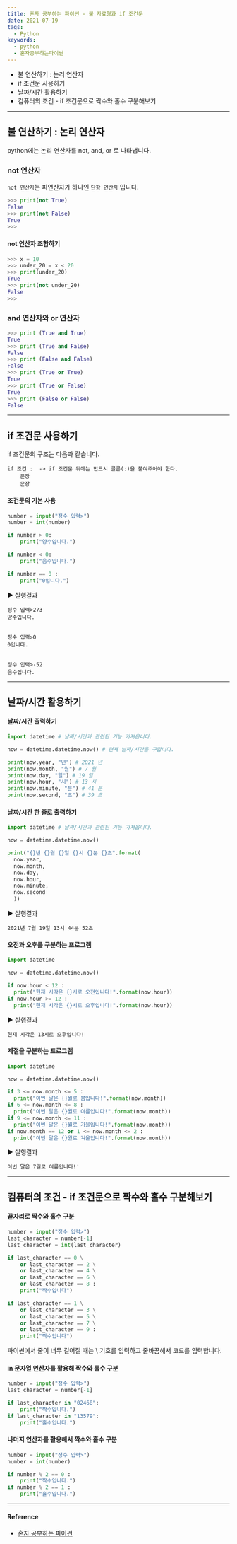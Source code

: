 ```yaml
---
title: 혼자 공부하는 파이썬 - 불 자료형과 if 조건문
date: 2021-07-19
tags:
  - Python
keywords:
  - python
  - 혼자공부하는파이썬
---
```


- 불 연산하기 : 논리 연산자
- if 조건문 사용하기
- 날짜/시간 활용하기
- 컴퓨터의 조건 - if 조건문으로 짝수와 홀수 구분해보기

---

## 불 연산하기 : 논리 연산자

python에는 논리 연산자를 not, and, or 로 나타냅니다.

### not 연산자

`not 연산자`는 피연산자가 하나인 `단항 연산자` 입니다.

```python
>>> print(not True)
False
>>> print(not False)
True
>>>
```

#### not 연산자 조합하기

```python
>>> x = 10
>>> under_20 = x < 20
>>> print(under_20)
True
>>> print(not under_20)
False
>>>
```

### and 연산자와 or 연산자

```python
>>> print (True and True)
True
>>> print (True and False)
False
>>> print (False and False)
False
>>> print (True or True)
True
>>> print (True or False)
True
>>> print (False or False)
False
```

---

## if 조건문 사용하기

if 조건문의 구조는 다음과 같습니다.

```
if 조건 :  -> if 조건문 뒤에는 반드시 클론(:)을 붙여주어야 한다.
    문장
    문장
```

#### 조건문의 기본 사용

```python
number = input("정수 입력>")
number = int(number)

if number > 0:
    print("양수입니다.")

if number < 0:
    print("음수입니다.")

if number == 0 :
    print("0입니다.")
```

▶ 실행결과

```
정수 입력>273
양수입니다.

```

```

정수 입력>0
0입니다.

```

```

정수 입력>-52
음수입니다.

```

---

## 날짜/시간 활용하기

#### 날짜/시간 출력하기

```python
import datetime # 날짜/시간과 관련된 기능 가져옵니다.

now = datetime.datetime.now() # 현재 날짜/시간을 구합니다.

print(now.year, "년") # 2021 년
print(now.month, "월") # 7 월
print(now.day, "일") # 19 일
print(now.hour, "시") # 13 시
print(now.minute, "분") # 41 분
print(now.second, "초") # 39 초
```

#### 날짜/시간 한 줄로 출력하기

```python
import datetime # 날짜/시간과 관련된 기능 가져옵니다.

now = datetime.datetime.now()

print("{}년 {}월 {}일 {}시 {}분 {}초".format(
  now.year,
  now.month,
  now.day,
  now.hour,
  now.minute,
  now.second
  ))
```

▶ 실행결과

```
2021년 7월 19일 13시 44분 52초
```

#### 오전과 오후를 구분하는 프로그램

```python
import datetime

now = datetime.datetime.now()

if now.hour < 12 :
  print("현재 시각은 {}시로 오전입니다!".format(now.hour))
if now.hour >= 12 :
  print("현재 시각은 {}시로 오후입니다!".format(now.hour))
```

▶ 실행결과

```
현재 시각은 13시로 오후입니다!

```

#### 계절을 구분하는 프로그램

```python
import datetime

now = datetime.datetime.now()

if 3 <= now.month <= 5 :
  print("이번 달은 {}월로 봄입니다!".format(now.month))
if 6 <= now.month <= 8 :
  print("이번 달은 {}월로 여름입니다!".format(now.month))
if 9 <= now.month <= 11 :
  print("이번 달은 {}월로 가을입니다!".format(now.month))
if now.month == 12 or 1 <= now.month <= 2 :
  print("이번 달은 {}월로 겨울입니다!".format(now.month))
```

▶ 실행결과

```
이번 달은 7월로 여름입니다!'
```

---

## 컴퓨터의 조건 - if 조건문으로 짝수와 홀수 구분해보기

#### 끝자리로 짝수와 홀수 구분

```python
number = input("정수 입력>")
last_character = number[-1]
last_character = int(last_character)

if last_character == 0 \
    or last_character == 2 \
    or last_character == 4 \
    or last_character == 6 \
    or last_character == 8 :
    print("짝수입니다")

if last_character == 1 \
    or last_character == 3 \
    or last_character == 5 \
    or last_character == 7 \
    or last_character == 9 :
    print("짝수입니다")
```

파이썬에서 줄이 너무 길어질 때는 \ 기호를 입력하고 줄바꿈해서 코드를 입력합니다.

#### in 문자열 연산자를 활용해 짝수와 홀수 구분

```python
number = input("정수 입력>")
last_character = number[-1]

if last_character in "02468":
    print("짝수입니다.")
if last_character in "13579":
    print("홀수입니다.")
```

#### 나머지 연산자를 활용해서 짝수와 홀수 구분

```python
number = input("정수 입력>")
number = int(number)

if number % 2 == 0 :
    print("짝수입니다.")
if number % 2 == 1 :
    print("홀수입니다.")
```

---

#### Reference

- [혼자 공부하는 파이썬](https://www.hanbit.co.kr/store/books/look.php?p_code=B2587075793)
